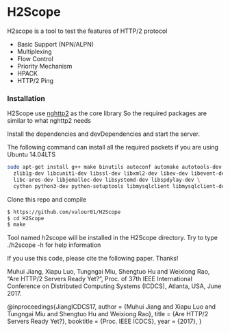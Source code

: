 # H2Scope

H2scope is a tool to test the features of HTTP/2 protocol

  - Basic Support (NPN/ALPN)
  - Multiplexing
  - Flow Control 
  - Priority Mechanism
  - HPACK
  - HTTP/2 Ping

### Installation

H2Scope use [nghttp2](https://nghttp2.org/) as the core library
So the required packages are similar to what nghttp2 needs

Install the dependencies and devDependencies and start the server.

The following command can install all the required packets if you are using Ubuntu 14.04LTS
```sh
sudo apt-get install g++ make binutils autoconf automake autotools-dev libtool pkg-config \
  zlib1g-dev libcunit1-dev libssl-dev libxml2-dev libev-dev libevent-dev libjansson-dev \
  libc-ares-dev libjemalloc-dev libsystemd-dev libspdylay-dev \
  cython python3-dev python-setuptools libmysqlclient libmysqlclient-dev
```

Clone this repo and compile

```sh
$ https://github.com/valour01/H2Scope
$ cd H2Scope
$ make
```

Tool named h2scope will be installed in the H2Scope directory. Try to type ./h2scope -h for help information

If you use this code, please cite the following paper. Thanks!

Muhui Jiang, Xiapu Luo, Tungngai Miu, Shengtuo Hu and Weixiong Rao,
“Are HTTP/2 Servers Ready Yet?”, Proc. of 37th IEEE International Conference on Distributed Computing Systems (ICDCS), Atlanta, USA, June 2017.

@inproceedings{JiangICDCS17,
 author = {Muhui Jiang and Xiapu Luo and Tungngai Miu and Shengtuo Hu and Weixiong Rao},
 title = {Are HTTP/2 Servers Ready Yet?},
 booktitle = {Proc. IEEE ICDCS},
 year = {2017},
}
